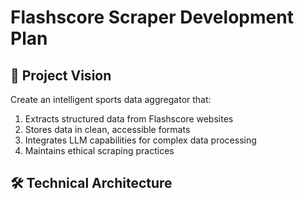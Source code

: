 

# Flashscore Scraper Development Plan

## 🧠 Project Vision
Create an intelligent sports data aggregator that:
1. Extracts structured data from Flashscore websites
2. Stores data in clean, accessible formats
3. Integrates LLM capabilities for complex data processing
4. Maintains ethical scraping practices

## 🛠️ Technical Architecture